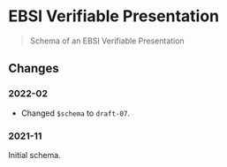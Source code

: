 # EBSI Verifiable Presentation

> Schema of an EBSI Verifiable Presentation

## Changes

### 2022-02

- Changed `$schema` to `draft-07`.

### 2021-11

Initial schema.
